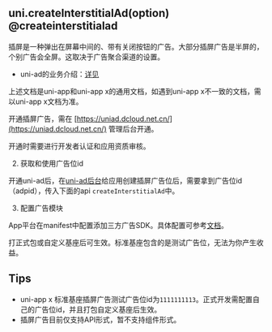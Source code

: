 ## uni.createInterstitialAd(option) @createinterstitialad

<!-- UTSAPIJSON.createInterstitialAd.description -->

插屏是一种弹出在屏幕中间的、带有关闭按钮的广告。大部分插屏广告是半屏的，个别广告会全屏。这取决于广告聚合渠道的设置。

- uni-ad的业务介绍：[详见](https://uniapp.dcloud.net.cn/uni-ad/intro.html)

上述文档是uni-app和uni-app x的通用文档，如遇到uni-app x不一致的文档，需以uni-app x文档为准。

开通插屏广告，需在 [https://uniad.dcloud.net.cn/](https://uniad.dcloud.net.cn/) 管理后台开通。

开通时需要进行开发者认证和应用资质审核。

2. 获取和使用广告位id

开通uni-ad后，在[uni-ad后台](https://uniad.dcloud.net.cn/)给应用创建插屏广告位后，需要拿到广告位id（adpid），传入下面的api `createInterstitialAd`中。

3. 配置广告模块

App平台在manifest中配置添加三方广告SDK。具体配置可参考[文档](../collocation/manifest-modules.md#uni-ad)。

打正式包或自定义基座后可生效。标准基座包含的是测试广告位，无法为你产生收益。


<!-- UTSAPIJSON.createInterstitialAd.compatibility -->

<!-- UTSAPIJSON.createInterstitialAd.param -->

<!-- UTSAPIJSON.createInterstitialAd.returnValue -->

## Tips

+ uni-app x 标准基座插屏广告测试广告位id为`1111111113`。正式开发需配置自己的广告位id，并且打包自定义基座后生效。
+ 插屏广告目前仅支持API形式，暂不支持组件形式。

<!-- UTSAPIJSON.createInterstitialAd.example -->

<!-- UTSAPIJSON.createInterstitialAd.tutorial -->

<!-- UTSAPIJSON.general_type.name -->

<!-- UTSAPIJSON.general_type.param -->
